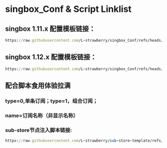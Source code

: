 # singbox_Conf & Script Linklist

## singbox 1.11.x 配置模板链接：
```ruby
https://raw.githubusercontent.com/L-strawberry/singbox_Conf/refs/heads/main/singbox1.11.x.json
```
## singbox 1.12.x 配置模板链接：
```ruby
https://raw.githubusercontent.com/L-strawberry/singbox_Conf/refs/heads/main/singbox1.12.x.json
```
## 配合脚本食用体验拉满

### type=0,单条订阅；type=1，组合订阅；
### name=订阅名称（非显示名称）
### sub-store节点注入脚本链接:
```ruby
https://raw.githubusercontent.com/L-strawberry/sub-store-template/refs/heads/main/SB.js#type=1&name=all
```
